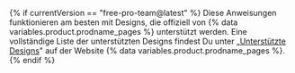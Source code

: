 {% if currentVersion == "free-pro-team@latest" %}
Diese Anweisungen funktionieren am besten mit Designs, die offiziell von {% data variables.product.prodname_pages %} unterstützt werden. Eine vollständige Liste der unterstützten Designs findest Du unter „[Unterstützte Designs](https://pages.github.com/themes/)" auf der Website {% data variables.product.prodname_pages %}.
{% endif %}
